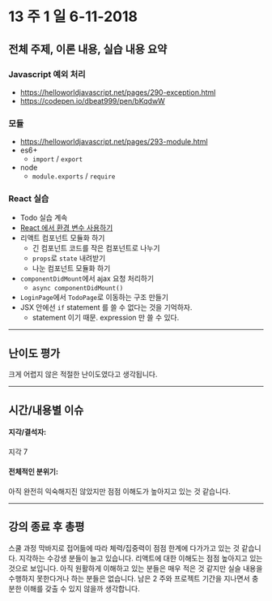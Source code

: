 # 13 주 1 일 6-11-2018

## 전체 주제, 이론 내용, 실습 내용 요약

### Javascript 예외 처리

- https://helloworldjavascript.net/pages/290-exception.html
- https://codepen.io/dbeat999/pen/bKqdwW

### 모듈

- https://helloworldjavascript.net/pages/293-module.html
- es6+
  - `import` / `export`
- node
  - `module.exports` / `require`

### React 실습

- Todo 실습 계속
- [React 에서 환경 변수 사용하기](https://github.com/facebook/create-react-app/blob/master/packages/react-scripts/template/README.md#adding-custom-environment-variables)
- 리액트 컴포넌트 모듈화 하기
  - 긴 컴포넌트 코드를 작은 컴포넌트로 나누기
  - `props`로 `state` 내려받기
  - 나눈 컴포넌트 모듈화 하기
- `componentDidMount`에서 ajax 요청 처리하기
  - `async componentDidMount()`
- `LoginPage`에서 `TodoPage`로 이동하는 구조 만들기
- JSX 안에선 `if` statement 를 쓸 수 없다는 것을 기억하자.
  - statement 이기 때문. expression 만 쓸 수 있다.

---

## 난이도 평가

크게 어렵지 않은 적절한 난이도였다고 생각됩니다.

---

## 시간/내용별 이슈

#### 지각/결석자:

지각 7

#### 전체적인 분위기:

아직 완전히 익숙해지진 않았지만 점점 이해도가 높아지고 있는 것 같습니다.

---

## 강의 종료 후 총평

스쿨 과정 막바지로 접어듦에 따라 체력/집중력이 점점 한계에 다가가고 있는 것 같습니다. 지각하는 수강생 분들이 늘고 있습니다. 리액트에 대한 이해도는 점점 높아지고 있는 것으로 보입니다. 아직 원활하게 이해하고 있는 분들은 매우 적은 것 같지만 실슬 내용을 수행하지 못한다거나 하는 분들은 없습니다. 남은 2 주와 프로젝트 기간을 지나면서 충분한 이해를 갖출 수 있지 않을까 생각합니다.
